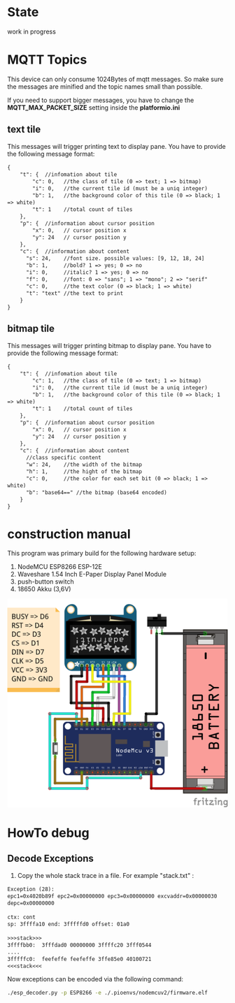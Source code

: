 # State
work in progress

# MQTT Topics

This device can only consume 1024Bytes of mqtt messages. So make sure the messages
are minified and the topic names small than possible.

If you need to support bigger messages, you have to change the **MQTT_MAX_PACKET_SIZE** setting
inside the **platformio.ini**

## text tile

This messages will trigger printing text to display pane. You have to provide
the following message format:
```json5
{
    "t": {  //infomation about tile
        "c": 0,   //the class of tile (0 => text; 1 => bitmap)
        "i": 0,   //the current tile id (must be a uniq integer)
        "b": 1,   //the background color of this tile (0 => black; 1 => white)
        "t": 1    //total count of tiles
    },
    "p": {  //information about cursor position
        "x": 0,   // cursor position x
        "y": 24   // cursor position y
    },
    "c": {  //information about content
      "s": 24,    //font size. possible values: [9, 12, 18, 24]
      "b": 1,     //bold? 1 => yes; 0 => no
      "i": 0,     //italic? 1 => yes; 0 => no
      "f": 0,     //font: 0 => "sans"; 1 => "mono"; 2 => "serif"
      "c": 0,     //the text color (0 => black; 1 => white)
      "t": "text" //the text to print
    }
}
```

## bitmap tile

This messages will trigger printing bitmap to display pane. You have to provide
the following message format:
```json5
{
    "t": {  //infomation about tile
        "c": 1,   //the class of tile (0 => text; 1 => bitmap)
        "i": 0,   //the current tile id (must be a uniq integer)
        "b": 1,   //the background color of this tile (0 => black; 1 => white)
        "t": 1    //total count of tiles
    },
    "p": {  //information about cursor position
        "x": 0,   // cursor position x
        "y": 24   // cursor position y
    },
    "c": {  //information about content
      //class specific content
      "w": 24,    //the width of the bitmap
      "h": 1,     //the hight of the bitmap
      "c": 0,     //the color for each set bit (0 => black; 1 => white)
      "b": "base64==" //the bitmap (base64 encoded)
    }
}
```

# construction manual
This program was primary build for the following hardware setup:
1. NodeMCU ESP8266 ESP-12E
1. Waveshare 1.54 Inch E-Paper Display Panel Module
1. push-button switch
1. 18650 Akku (3,6V)

![construction plan](/doc/rpaper_layout.png)

# HowTo debug

## Decode Exceptions

1. Copy the whole stack trace in a file. For example "stack.txt" :
```
Exception (28):
epc1=0x4020b89f epc2=0x00000000 epc3=0x00000000 excvaddr=0x00000030 depc=0x00000000

ctx: cont 
sp: 3ffffa10 end: 3fffffd0 offset: 01a0

>>>stack>>>
3ffffbb0:  3fffdad0 00000000 3ffffc20 3fff0544
....
3fffffc0:  feefeffe feefeffe 3ffe85e0 40100721  
<<<stack<<<
```

Now exceptions can be encoded via the following command:
```bash
./esp_decoder.py -p ESP8266 -e ./.pioenvs/nodemcuv2/firmware.elf
```
